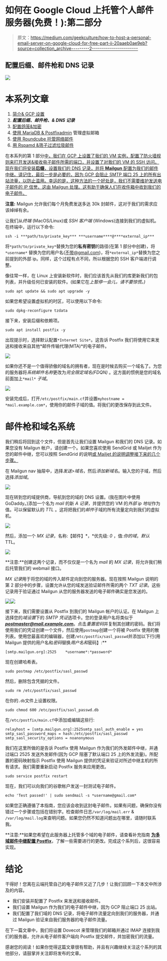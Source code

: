 # 如何在 Google Cloud 上托管个人邮件服务器(免费！):第二部分

> 原文：<https://medium.com/geekculture/how-to-host-a-personal-email-server-on-google-cloud-for-free-part-ii-20aaeb0ae9eb?source=collection_archive---------2----------------------->

## 配置后缀、邮件枪和 DNS 记录

![](img/6b2e8f16b70af07c66f9c8ac6b6afd8e.png)

# 本系列文章

1.  [简介& GCP 设置](https://lp3.medium.com/how-to-host-a-personal-email-server-on-google-cloud-for-free-part-i-8124d65d1d25)
2.  ***配置后缀、邮件枪、& DNS 记录***
3.  [配置鸽笼&加密](https://lp3.medium.com/how-to-host-a-personal-email-server-on-google-cloud-for-free-part-iii-15e2db1f1f8e)
4.  [使用 MariaDB & Postfixadmin](https://lp3.medium.com/how-to-host-a-personal-email-server-on-google-cloud-for-free-part-iv-1b5142cab9c) 管理虚拟邮箱
5.  [使用 Roundcube 托管网络邮件](https://lp3.medium.com/how-to-host-a-personal-email-server-on-google-cloud-for-free-part-v-f9a4b3643622)
6.  [用 Rspamd &筛子过滤垃圾邮件](/geekculture/how-to-host-a-personal-email-server-on-google-cloud-for-free-part-vi-6ea09f18d7df)

在本系列的第 1 部分[中，我们在 GCP 上设置了我们的 VM 实例，配置了防火墙规则来打开发送&接收电子邮件所需的端口，并设置了对我们的 VM 的 SSH 访问。现在我们将安装**后缀**，设置我们的 DNS 记录，并将 **Mailgun** 配置为我们的邮件中继。请记住，最后一步是必要的，因为 GCP 会阻止 SMTP 端口 25 上的所有出站流量，以防止滥用。幸运的是，这种方法的一个好处是，我们不需要维护发送电子邮件的 IP 信誉。这由 Mailgun 处理。这有助于确保人们在收件箱中收到我们的电子邮件。](https://lp3.medium.com/how-to-host-a-personal-email-server-on-google-cloud-for-free-part-i-8124d65d1d25)

**注意:** Mailgun 允许我们每个月免费发送多达 30k 封邮件，这对于我们的需求应该绰绰有余。

让我们从*终端* (MacOS/Linux)或 *SSH 客户端* (Windows)连接到我们的虚拟机。在终端中，运行以下命令:

```
ssh -i ***path/to/private_key*** ***username****@****external_ip***
```

将`*path/to/private_key*`替换为您的**私有密钥**的路径(在第 1 部分中创建)，将`*username*` 替换为您的用户名(不带@gmail.com)，将`*external_ip*`替换为您之前提到的外部 ip。同样，这个过程有点不同，所以根据您的 SSH 客户端进行调整。

像往常一样，在 Linux 上安装新软件时，我们应该首先从我们的库更新我们的包列表，并升级任何已安装的软件。(如果它在*上暂停一会儿，请不要惊慌。)*

```
sudo apt update && sudo apt upgrade -y
```

如果您希望设置虚拟机的时区，可以使用以下命令:

```
sudo dpkg-reconfigure tzdata
```

接下来，安装后缀和依赖项。

```
sudo apt install postfix -y
```

出现提示时，选择默认配置`*Internet Site*`。这告诉 Postfix 我们将使用它来发送和接收来自其他*邮件传输代理(MTA)*的电子邮件。

![](img/815c36bf7bbda6addae7ce3ad2c44550.png)

如果你还不是一个值得骄傲的域名的拥有者，现在是时候去购买一个域名了。为您的服务器将*系统邮件名称*更改为*完全限定域名(FDQN)* 。这方面的惯例是您的域名前面加上`*mail*` *子域*。

![](img/dbb3b297e0d4b7cb6f22e62aa1712b37.png)

安装完成后，打开`/etc/postfix/main.cf`并设置`myhostname = *mail.example.com*`，使用你的邮件子域的值。将我们的更改保存到此文件。

# 邮件枪和域名系统

我们稍后将回到这个文件，但是首先让我们设置 Mailgun 和我们的 DNS 记录。如果您没有 Mailgun 帐户，请创建一个。如果您喜欢使用 SendGrid 或 Mailjet 作为您的邮件中继，您可以按照 SendGrid 的说明[或 Mailjet 的说明](https://cloud.google.com/compute/docs/tutorials/sending-mail/using-sendgrid)[调整接下来的几个步骤。](https://cloud.google.com/compute/docs/tutorials/sending-mail/using-mailjet)

在 Mailgun nav 抽屉中，选择*发送>域名*，然后*添加新域名*。输入您的子域，然后选择*添加域*。

![](img/75c2463e09fdf8197f173688506184bf.png)

现在转到您的域提供商，导航到您的域的 DNS 设置。(我在图片中使用 GoDaddy。)添加一个名为 *mail* 的新 *A 记录*，并提供您的 VM 的*外部 ip 地址*作为值。可以保留默认的 *TTL* 。这将把我们的*邮件*子域的所有流量定向到我们的虚拟机。

![](img/eef1c42b72075be29cb7d240ad64f6cf.png)

然后，添加一个 *MX 记录*，名称:【邮件】*，*优先级: *0* ，值:*你的域*，*默认* TTL。

![](img/bc64b5fb60e1ce1bd5b152bc24ab7a36.png)

**注意:**创建这两个记录，而不仅仅是一个名为 *mail* 的 *MX 记录*，将允许我们稍后托管我们的 webmail 接口。

*MX 记录*用于将您的域的传入邮件定向到您的服务器。现在按照 Mailgun 说明的第 2 部分中的步骤，设置允许从您的域发送验证邮件所需的两个 *TXT 记录*。这些记录用于验证通过 Mailgun 从您的服务器发送的电子邮件确实是您发送的。

![](img/c97fc0078a2d5b27f50a8f7fff608eec.png)![](img/684793d17999234f1f28c8127b5170a9.png)

接下来，我们需要设置从 Postfix 到我们的 Mailgun 帐户的认证。在 Mailgun 上选择您的*域设置*下的 *SMTP 凭证*选项卡。您的登录用户名将类似于***postmaster@mail.example.com***。点击*重置密码*并复制其创建的密码。我们将使用我们的凭证创建一个文件，然后使用`postmap`创建一个将被 Postfix 使用的散列表。使用您最喜欢的编辑器，创建`/etc/postfix/sasl_passwd`并添加以下行(用 Mailgun 提供的用户名和*密码*替换*用户名和*密码】:**

```
[smtp.mailgun.org]:2525    *username*:*password*
```

现在创建哈希表。

```
sudo postmap /etc/postfix/sasl_passwd
```

然后，删除包含凭据的文件。

```
sudo rm /etc/postfix/sasl_passwd
```

在你的`.db`文件上设置权限。

```
sudo chmod 600 /etc/postfix/sasl_passwd.db
```

在`/etc/postfix/main.cf`中添加或编辑这些行:

```
relayhost = [smtp.mailgun.org]:2525smtp_sasl_auth_enable = yes
smtp_sasl_password_maps = hash:/etc/postfix/sasl_passwd
smtp_sasl_security_options = noanonymous
```

我们在这里所做的是告诉 Postfix 使用 Mailgun 作为我们的外发邮件中继，并通过端口 2525 发送外发邮件(因为 GCP 阻塞了默认端口 25 上的外发流量)。所配置的密码映射指示 Postfix 使用 Mailgun 提供的凭证来验证对所述中继主机的所有请求。我们需要重新启动 Postfix 服务来应用更改。

```
sudo service postfix restart
```

现在，我们可以向我们的谷歌帐户发送一封测试电子邮件。

```
echo 'Test passed!' | sudo sendmail -s *username@gmail.com*
```

如果您正确遵循了本指南，您应该会收到这封电子邮件。如果有问题，确保你没有错过一个步骤或包括在错别字。检查邮件日志`/var/log/mail.err` & `/var/log/mail.log`来查明问题。如果您仍然不知道问题出在哪里，请随时联系我。

**注意:**如果您希望在此服务器上托管多个域的电子邮件，请查看补充指南 [**为多域邮件中继配置 Postfix**](https://lp3.medium.com/configuring-postfix-for-multi-domain-mail-relay-d33cd236298a)，了解一些需要进行的更改。完成这个系列后，这很容易实现。

# 结论

干得好！您离在云端托管自己的电子邮件又近了几步！让我们回顾一下本文中所涉及的内容。

*   我们安装并配置了 Postfix 来发送和接收邮件。
*   我们设置 Mailgun 作为我们的电子邮件中继，因为 GCP 阻止端口 25 出站。
*   我们配置了我们域的 DNS 记录，将电子邮件流量定向到我们的服务器，并通过 Mailgun 验证来自我们服务器的电子邮件流量。

在下一篇文章中，我们将设置 Dovecot 来管理我们的邮箱并通过 IMAP 连接到我们的服务器，允许从电子邮件客户端向 Postfix 提交邮件，并加密我们的流量。

感谢您的阅读！如果你觉得这篇文章很有帮助，并且有兴趣继续关注这个系列的其他部分，请鼓掌并关注即将发布的文章。